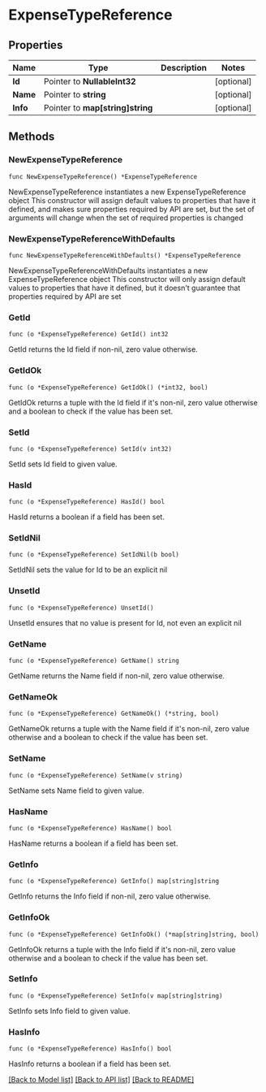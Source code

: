 # ExpenseTypeReference

## Properties

Name | Type | Description | Notes
------------ | ------------- | ------------- | -------------
**Id** | Pointer to **NullableInt32** |  | [optional] 
**Name** | Pointer to **string** |  | [optional] 
**Info** | Pointer to **map[string]string** |  | [optional] 

## Methods

### NewExpenseTypeReference

`func NewExpenseTypeReference() *ExpenseTypeReference`

NewExpenseTypeReference instantiates a new ExpenseTypeReference object
This constructor will assign default values to properties that have it defined,
and makes sure properties required by API are set, but the set of arguments
will change when the set of required properties is changed

### NewExpenseTypeReferenceWithDefaults

`func NewExpenseTypeReferenceWithDefaults() *ExpenseTypeReference`

NewExpenseTypeReferenceWithDefaults instantiates a new ExpenseTypeReference object
This constructor will only assign default values to properties that have it defined,
but it doesn't guarantee that properties required by API are set

### GetId

`func (o *ExpenseTypeReference) GetId() int32`

GetId returns the Id field if non-nil, zero value otherwise.

### GetIdOk

`func (o *ExpenseTypeReference) GetIdOk() (*int32, bool)`

GetIdOk returns a tuple with the Id field if it's non-nil, zero value otherwise
and a boolean to check if the value has been set.

### SetId

`func (o *ExpenseTypeReference) SetId(v int32)`

SetId sets Id field to given value.

### HasId

`func (o *ExpenseTypeReference) HasId() bool`

HasId returns a boolean if a field has been set.

### SetIdNil

`func (o *ExpenseTypeReference) SetIdNil(b bool)`

 SetIdNil sets the value for Id to be an explicit nil

### UnsetId
`func (o *ExpenseTypeReference) UnsetId()`

UnsetId ensures that no value is present for Id, not even an explicit nil
### GetName

`func (o *ExpenseTypeReference) GetName() string`

GetName returns the Name field if non-nil, zero value otherwise.

### GetNameOk

`func (o *ExpenseTypeReference) GetNameOk() (*string, bool)`

GetNameOk returns a tuple with the Name field if it's non-nil, zero value otherwise
and a boolean to check if the value has been set.

### SetName

`func (o *ExpenseTypeReference) SetName(v string)`

SetName sets Name field to given value.

### HasName

`func (o *ExpenseTypeReference) HasName() bool`

HasName returns a boolean if a field has been set.

### GetInfo

`func (o *ExpenseTypeReference) GetInfo() map[string]string`

GetInfo returns the Info field if non-nil, zero value otherwise.

### GetInfoOk

`func (o *ExpenseTypeReference) GetInfoOk() (*map[string]string, bool)`

GetInfoOk returns a tuple with the Info field if it's non-nil, zero value otherwise
and a boolean to check if the value has been set.

### SetInfo

`func (o *ExpenseTypeReference) SetInfo(v map[string]string)`

SetInfo sets Info field to given value.

### HasInfo

`func (o *ExpenseTypeReference) HasInfo() bool`

HasInfo returns a boolean if a field has been set.


[[Back to Model list]](../README.md#documentation-for-models) [[Back to API list]](../README.md#documentation-for-api-endpoints) [[Back to README]](../README.md)


